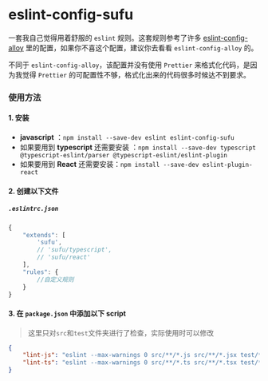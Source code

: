 # eslint-config-sufu

一套我自己觉得用着舒服的 `eslint` 规则。这套规则参考了许多 [eslint-config-alloy](https://github.com/AlloyTeam/eslint-config-alloy) 里的配置，如果你不喜这个配置，建议你去看看 `eslint-config-alloy` 的。

不同于 `eslint-config-alloy`，该配置并没有使用 `Prettier` 来格式化代码，是因为我觉得 `Prettier` 的可配置性不够，格式化出来的代码很多时候达不到要求。

### 使用方法

#### 1. 安装

-   **javascript** ：`npm install --save-dev eslint eslint-config-sufu`
-   如果要用到 **typescript** 还需要安装 ：`npm install --save-dev typescript @typescript-eslint/parser @typescript-eslint/eslint-plugin`
-   如果要用到 **React** 还需要安装：`npm install --save-dev eslint-plugin-react`

#### 2. 创建以下文件

##### `.eslintrc.json`

```js
{
    "extends": [
        'sufu',
        // 'sufu/typescript',
        // 'sufu/react'
    ],
    "rules": {
        //自定义规则
    }
}
```

#### 3. 在 `package.json` 中添加以下 script

> 这里只对`src`和`test`文件夹进行了检查，实际使用时可以修改

```json
{
    "lint-js": "eslint --max-warnings 0 src/**/*.js src/**/*.jsx test/**/*.js test/**/*.jsx",
    "lint-ts": "eslint --max-warnings 0 src/**/*.ts src/**/*.tsx test/**/*.ts test/**/*.tsx"
}
```
